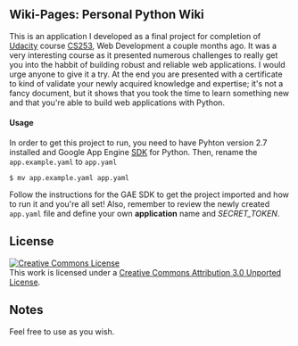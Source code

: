 ## Wiki-Pages: Personal Python Wiki

This is an application I developed as a final project for completion of [Udacity](http://udacity.com) course [CS253](https://www.udacity.com/course/cs253), Web Development a couple months ago. It was a very interesting course as it presented numerous challenges to really get you into the habbit of building robust and reliable web applications. I would urge anyone to give it a try. At the end you are presented with a certificate to kind of validate your newly acquired knowledge and expertise; it's not a fancy document, but it shows that you took the time to learn something new and that you're able to build web applications with Python.

#### Usage

In order to get this project to run, you need to have Pyhton version 2.7 installed and Google App Engine [SDK](https://developers.google.com/appengine/downloads#Google_App_Engine_SDK_for_Python) for Python. Then, rename the `app.example.yaml` to `app.yaml`

    $ mv app.example.yaml app.yaml

Follow the instructions for the GAE SDK to get the project imported and how to run it and you're all set! Also, remember to review 
the newly created `app.yaml` file and define your own **application** name and *SECRET_TOKEN*.

## License

<a rel="license" href="http://creativecommons.org/licenses/by/3.0/deed.en_US"><img alt="Creative Commons License" style="border-width:0" src="http://i.creativecommons.org/l/by/3.0/88x31.png" /></a><br />This work is licensed under a <a rel="license" href="http://creativecommons.org/licenses/by/3.0/deed.en_US">Creative Commons Attribution 3.0 Unported License</a>.

## Notes

Feel free to use as you wish.